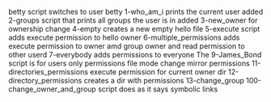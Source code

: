 betty script switches to user betty
1-who_am_i prints the current user
added 2-groups script that prints all groups the user is in
added 3-new_owner for ownership change
4-empty creates a new empty hello file
5-execute script adds execute permission to hello owner
6-multiple_permissions adds execute permission to owner amd group owner and read permission to other userd
7-everybody adds permissions to everyone
The 9-James_Bond script is for users only permissions
file mode change
mirror permissions
11-directories_permissions execute permission for current owner dir
12-directory_permissions creates a dir with permissions
13-change_group
100-change_owner_and_group script does as it says
symbolic links

